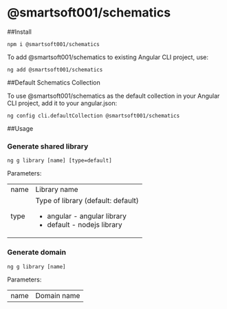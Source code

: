# @smartsoft001/schematics

##Install

`npm i @smartsoft001/schematics`

To add @smartsoft001/schematics to existing Angular CLI project, use:

`ng add @smartsoft001/schematics`

##Default Schematics Collection

To use @smartsoft001/schematics as the default collection in your Angular CLI project, add it to your angular.json:

`ng config cli.defaultCollection @smartsoft001/schematics`

##Usage

### Generate shared library

`ng g library [name] [type=default]`

Parameters:
<table>
    <tr>
        <td>name</td>
        <td>Library name</td>
    </tr>
    <tr>
        <td>type</td>
        <td>
            Type of library (default: default)
            <ul>
                <li>angular - angular library</li>
                <li>default - nodejs library</li>
            </ul>        
        </td>
    </tr>
</table>

### Generate domain

`ng g library [name]`

Parameters:
<table>
    <tr>
        <td>name</td>
        <td>Domain name</td>
    </tr>
</table>